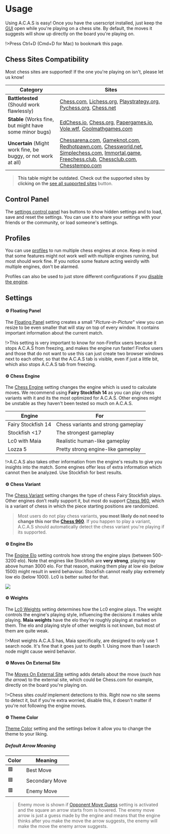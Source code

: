 # Usage

Using A.C.A.S is easy! Once you have the userscript installed, just keep the <a target="_about" href="../">GUI</a> open while you're playing on a chess site. By default, the moves it suggests will show up directly on the board you're playing on.

!>Press Ctrl+D (Cmd+D for Mac) to bookmark this page.

<a id="lottie-animation"/>

## Chess Sites Compatibility  

Most chess sites are supported! If the one you're playing on isn't, please let us know!

| Category       | Sites |
|---------------|-------|
| **Battletested** (Should work flawlessly) | [Chess.com](https://www.chess.com/play), [Lichess.org](https://www.lichess.org), [Playstrategy.org](https://playstrategy.org), [Pychess.org](https://www.pychess.org/), [Chess.net](http://chess.net/) |
| **Stable** (Works fine, but might have some minor bugs) | [EdChess.io](https://app.edchess.io/), [Chess.org](https://chess.org), [Papergames.io](https://papergames.io/en/chess), [Vole.wtf](https://vole.wtf/kilobytes-gambit/), [Coolmathgames.com](https://www.coolmathgames.com/0-chess) |
| **Uncertain** (Might work fine, be buggy, or not work at all) | [Chessarena.com](https://chessarena.com/lobby), [Gameknot.com](https://gameknot.com), [Redhotpawn.com](https://redhotpawn.com), [Chessworld.net](https://chessworld.net), [Simplechess.com](https://www.simplechess.com/), [Immortal.game](https://immortal.game/), [Freechess.club](https://www.freechess.club/), [Chessclub.com](https://www.chessclub.com), [Chesstempo.com](https://www.chesstempo.com) |

>This table might be outdated. Check out the supported sites by clicking on the <a target="_about" href="../?hl=supportedSites">see all supported sites</a> button.

## Control Panel

The <a target="_about" href="../?hl=controlPanel">settings control panel</a> has buttons to show hidden settings and to load, save and reset the settings. You can use it to share your settings with your friends or the community, or load someone's settings.

## Profiles

You can use <a target="_about" href="../?shl=chessEngineProfile">profiles</a> to run multiple chess engines at once. Keep in mind that some features might not work well with multiple engines running, but most should work fine. If you notice some feature acting weirdly with multiple engines, don't be alarmed.

Profiles can also be used to just store different configurations if you <a target="_about" href="../?shl=engineEnabled">disable the engine</a>.

## Settings

#### ⚙️ Floating Panel

The <a target="_about" href="../?shl=pip">Floating Panel</a> setting creates a small "*Picture-in-Picture*" view you can resize to be even smaller that will stay on top of every window. It contains important information about the current match.

!>This setting is very important to know for non-Firefox users because it stops A.C.A.S from freezing, and makes the engine run faster! Firefox users and those that do not want to use this can just create two browser windows next to each other, so that the A.C.A.S tab is visible, even if just a little bit, which also stops A.C.A.S tab from freezing.

#### ⚙️ Chess Engine

The <a target="_about" href="../?shl=chessEngine">Chess Engine</a> setting changes the engine which is used to calculate moves. We recommend using **Fairy Stockfish 14** as you can play chess variants with it and its the most optimized for A.C.A.S. Other engines might be unstable as they haven't been tested so much on A.C.A.S.

| Engine | For |
|-----|-----|
| Fairy Stockfish 14 | Chess variants and strong gameplay |
| Stockfish <17 | The strongest gameplay |
| Lc0 with Maia | Realistic human-like gameplay |
| Lozza 5 | Pretty strong engine-like gameplay |

!>A.C.A.S also takes other information from the engine's results to give you insights into the match. Some engines offer less of extra information which cannot then be analyzed. Use Stockfish for best results.

#### ⚙️ Chess Variant

The <a target="_about" href="../?shl=chessVariant">Chess Variant</a> setting changes the type of chess Fairy Stockfish plays. Other engines don’t really support it, but most do support <a target="_about" href="../?shl=useChess960">Chess 960</a>, which is a variant of chess in which the piece starting positions are randomized.

>Most users do not play chess variants, **you most likely do not need to change this nor the <a target="_about" href="../?shl=useChess960">Chess 960</a>**. If you happen to play a variant, A.C.A.S should automatically detect the chess variant you're playing if its supported.

#### ⚙️ Engine Elo

The <a target="_about" href="../?shl=engineElo">Engine Elo</a> setting controls how strong the engine plays (between 500-3200 elo). Note that engines like Stockfish are **very strong**, playing way above human 3000 elo. For that reason, making them play at low elo (below 1500) might result in weird behaviour. Stockfish cannot really play extremely low elo (below 1000). Lc0 is better suited for that.

<img style="max-width: 750px;" src="img/chart.png">

#### ⚙️ Weights

The <a target="_about" href="../?shl=lc0Weight">Lc0 Weights</a> setting determines how the Lc0 engine plays. The weight controls the engine's playing style, influencing the decisions it makes while playing. **Maia weights** have the elo they're roughly playing at marked on them. The elo and playing style of other weights is not known, but most of them are quite weak.

!>Most weights A.C.A.S has, Maia specifically, are designed to only use 1 search node. It's fine that it goes just to depth 1. Using more than 1 search node might cause weird behavior.

#### ⚙️ Moves On External Site

The <a target="_about" href="../?shl=displayMovesOnExternalSite">Moves On External Site</a> setting adds details about the move (*such has the arrow*) to the external site, which could be Chess.com for example, directly on the board you're playing on.

!>Chess sites *could* implement detections to this. Right now no site seems to detect it, but if you're extra worried, disable this, it doesn't matter if you're not following the engine moves.

#### ⚙️ Theme Color
<a target="_about" href="../?shl=themeColorHex">Theme Color</a> setting and the settings below it allow you to change the theme to your liking.

##### Default Arrow Meaning

| Color    | Meaning  |
|----------------------|----------------------|
| 🟩 | Best Move |
| 🟦 | Secondary Move |
| 🟥 | Enemy Move |

> Enemy move is shown if <a target="_about" href="../?shl=showOpponentMoveGuess">Opponent Move Guess</a> setting is activated and the square an arrow starts from is hovered. The enemy move arrow is just a guess made by the engine and means that the engine thinks after you make the move the arrow suggests, the enemy will make the move the enemy arrow suggests.